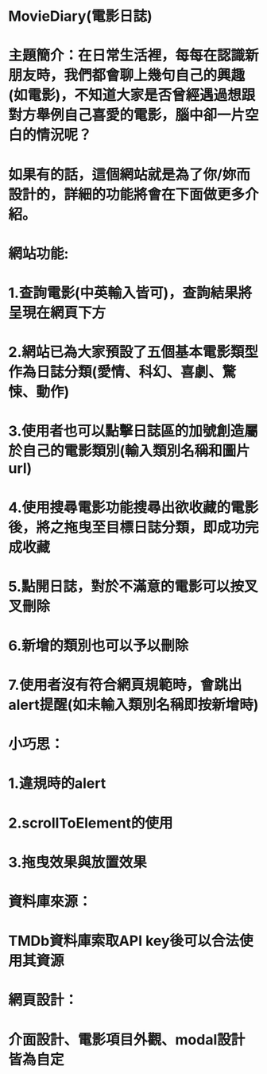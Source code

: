 # MovieDiary(電影日誌)
# 主題簡介：在日常生活裡，每每在認識新朋友時，我們都會聊上幾句自己的興趣(如電影)，不知道大家是否曾經遇過想跟對方舉例自己喜愛的電影，腦中卻一片空白的情況呢？
# 如果有的話，這個網站就是為了你/妳而設計的，詳細的功能將會在下面做更多介紹。
# 
# 網站功能:
# 1.查詢電影(中英輸入皆可)，查詢結果將呈現在網頁下方
# 2.網站已為大家預設了五個基本電影類型作為日誌分類(愛情、科幻、喜劇、驚悚、動作)
# 3.使用者也可以點擊日誌區的加號創造屬於自己的電影類別(輸入類別名稱和圖片url)
# 4.使用搜尋電影功能搜尋出欲收藏的電影後，將之拖曳至目標日誌分類，即成功完成收藏
# 5.點開日誌，對於不滿意的電影可以按叉叉刪除
# 6.新增的類別也可以予以刪除
# 7.使用者沒有符合網頁規範時，會跳出alert提醒(如未輸入類別名稱即按新增時)
#
# 小巧思：
# 1.違規時的alert
# 2.scrollToElement的使用
# 3.拖曳效果與放置效果
#
# 資料庫來源：
# TMDb資料庫索取API key後可以合法使用其資源
#
# 網頁設計：
# 介面設計、電影項目外觀、modal設計皆為自定
